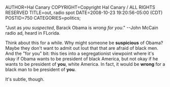 AUTHOR=Hal Canary
COPYRIGHT=Copyright Hal Canary / ALL RIGHTS RESERVED
TITLE=out, radio spot
DATE=2008-10-23 19:20:56-05:00 (CDT)
POSTID=750
CATEGORIES=politics;

"Just as _you suspected_, Barack Obama is _wrong for you_." --John McCain radio ad, heard in FLorida.

Think about this for a while. Why might someone be **suspicious** of Obama? Maybe they don't want to admit out lout that that are afraid of black men. And the "for you" bit: this ties into a segregationist viewpoint where it's okay if Obama wants to be president of black America, but not okay if he wants to be president of **you**, white America. In fact, it would be **wrong** for a black man to be president of **you**.

It's subtle, though.
